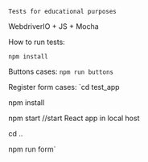 `Tests for educational purposes`

WebdriverIO + JS + Mocha

How to run tests:

`npm install`

Buttons cases:
`npm run buttons`

Register form cases:
`cd test_app

npm install

npm start //start React app in local host

cd ..

npm run form`
